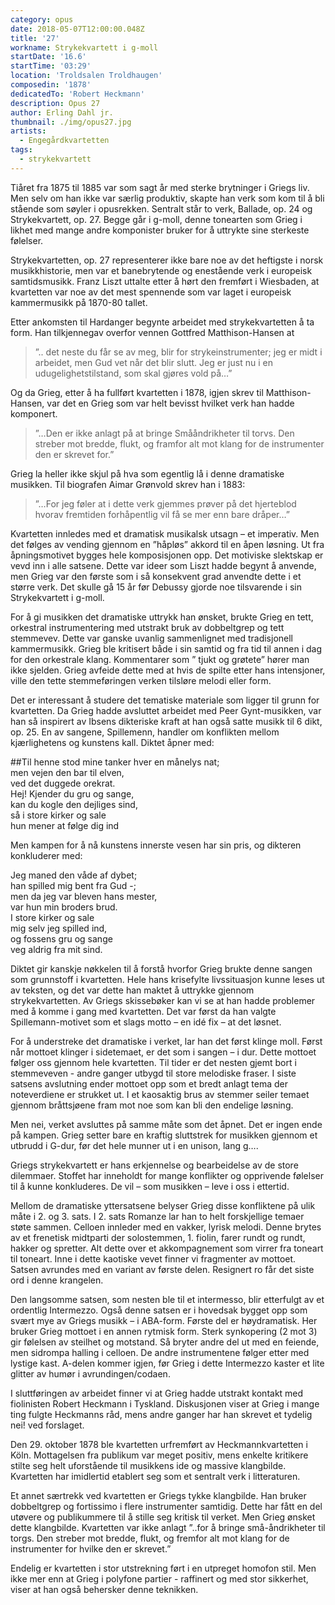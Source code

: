```yaml
---
category: opus
date: 2018-05-07T12:00:00.048Z
title: '27'
workname: Strykekvartett i g-moll
startDate: '16.6'
startTime: '03:29'
location: 'Troldsalen Troldhaugen'
composedin: '1878'
dedicatedTo: 'Robert Heckmann'
description: Opus 27
author: Erling Dahl jr.
thumbnail: ./img/opus27.jpg
artists:
  - Engegårdkvartetten
tags:
  - strykekvartett
---
```

Tiåret fra 1875 til 1885 var som sagt år med sterke brytninger i Griegs liv. Men selv om han ikke var særlig produktiv, skapte han verk som kom til å bli stående som søyler i opusrekken. Sentralt står to verk, Ballade, op. 24 og Strykekvartett, op. 27. Begge går i g-moll, denne tonearten som Grieg i likhet med mange andre komponister bruker for å uttrykte sine sterkeste følelser.

Strykekvartetten, op. 27 representerer ikke bare noe av det heftigste i norsk musikkhistorie, men var et banebrytende og enestående verk i europeisk samtidsmusikk. Franz Liszt uttalte etter å hørt den fremført i Wiesbaden, at kvartetten var noe av det mest spennende som var laget i europeisk kammermusikk på 1870-80 tallet.  

Etter ankomsten til Hardanger begynte arbeidet med strykekvartetten å ta form. Han tilkjennegav overfor vennen Gottfred Matthison-Hansen at  

> ”.. det neste du får se av meg, blir for strykeinstrumenter; jeg er midt i arbeidet, men Gud vet når det blir slutt. Jeg er just nu i en udugelighetstilstand, som skal gjøres vold på…”  

Og da Grieg, etter å ha fullført kvartetten i 1878, igjen skrev til Matthison-Hansen, var det en Grieg som var helt bevisst hvilket verk han hadde komponert.

> ”…Den er ikke anlagt på at bringe Smååndrikheter til torvs. Den streber mot bredde, flukt, og framfor alt mot klang for de instrumenter den er skrevet for.”

Grieg la heller ikke skjul på hva som egentlig lå i denne dramatiske musikken. Til biografen Aimar Grønvold skrev han i 1883:  

> ”…For jeg føler at i dette verk gjemmes prøver på det hjerteblod hvorav fremtiden forhåpentlig vil få se mer enn bare dråper…”

Kvartetten innledes med et dramatisk musikalsk utsagn – et imperativ. Men det følges av  vending gjennom en ”håpløs” akkord til en åpen løsning. Ut fra åpningsmotivet bygges hele komposisjonen opp. Det motiviske slektskap er vevd inn i alle satsene. Dette var ideer som Liszt hadde begynt å anvende, men Grieg var den første som i så konsekvent grad anvendte dette i et større verk. Det skulle gå 15 år før Debussy gjorde noe tilsvarende i sin Strykekvartett i g-moll.

For å gi musikken det dramatiske uttrykk han ønsket, brukte Grieg en tett, orkestral instrumentering med utstrakt bruk av dobbeltgrep og tett stemmevev. Dette var ganske uvanlig sammenlignet med tradisjonell kammermusikk. Grieg ble kritisert både i sin samtid og fra tid til annen i dag for den orkestrale klang. Kommentarer som ” tjukt og grøtete” hører man ikke sjelden. Grieg avfeide dette med at hvis de spilte etter hans intensjoner, ville den tette stemmeføringen verken tilsløre melodi eller form.  

Det er interessant å studere det tematiske materiale som ligger til grunn for kvartetten. Da Grieg hadde avsluttet arbeidet med Peer Gynt-musikken, var han så inspirert av Ibsens dikteriske kraft at han også satte musikk til 6 dikt, op. 25. En av sangene, Spillemenn, handler om konflikten mellom kjærlighetens og kunstens kall. Diktet åpner med:

##Til henne stod mine tanker
hver en månelys nat;   
men vejen den bar til elven,   
ved det duggede orekrat.   
Hej! Kjender du gru og sange,   
kan du kogle den dejliges sind,   
så i store kirker og sale   
hun mener at følge dig ind

Men kampen for å nå kunstens innerste vesen har sin pris, og dikteren konkluderer med:

Jeg maned den våde af dybet;   
han spilled mig bent fra Gud -;   
men da jeg var bleven hans mester,   
var hun min broders brud.   
I store kirker og sale   
mig selv jeg spilled ind,   
og fossens gru og sange   
veg aldrig fra mit sind.

Diktet gir kanskje nøkkelen til å forstå hvorfor Grieg brukte denne sangen som grunnstoff i kvartetten. Hele hans krisefylte livssituasjon kunne leses ut av teksten, og det var dette han maktet å uttrykke gjennom strykekvartetten. Av Griegs skissebøker kan vi se at han hadde problemer med å komme i gang med kvartetten. Det var først da han valgte Spillemann-motivet som et slags motto – en idé fix – at det løsnet.

For å understreke det dramatiske i verket, lar han det først klinge moll. Først når mottoet klinger i sidetemaet, er det som i sangen – i dur. Dette mottoet følger oss gjennom hele kvartetten. Til tider er det nesten gjemt bort i stemmeveven - andre ganger utbygd til store melodiske fraser. I siste satsens avslutning ender mottoet opp som et bredt anlagt tema der noteverdiene er strukket ut. I et kaosaktig brus av stemmer seiler temaet gjennom bråttsjøene fram mot noe som kan bli den endelige løsning.

Men nei, verket avsluttes på samme måte som det åpnet. Det er ingen ende på kampen. Grieg setter bare en kraftig sluttstrek for musikken gjennom et utbrudd i G-dur, før det hele munner ut i en unison, lang g….  

Griegs strykekvartett er hans erkjennelse og bearbeidelse av de store dilemmaer. Stoffet har inneholdt for mange konflikter og opprivende følelser til å kunne konkluderes. De vil – som musikken – leve i oss i ettertid.  

Mellom de dramatiske yttersatsene belyser Grieg disse konfliktene på ulik måte i 2. og 3. sats. I 2. sats Romanze lar han to helt forskjellige temaer støte sammen. Celloen innleder med en vakker, lyrisk melodi. Denne brytes av et frenetisk midtparti der solostemmen, 1. fiolin, farer rundt og rundt, hakker og spretter. Alt dette over et akkompagnement som virrer fra toneart til toneart. Inne i dette kaotiske vevet finner vi fragmenter av mottoet. Satsen avrundes med en variant av første delen. Resignert ro får det siste ord i denne krangelen.

Den langsomme satsen, som nesten ble til et intermesso, blir etterfulgt av et ordentlig Intermezzo. Også denne satsen er i hovedsak bygget opp som svært mye av Griegs musikk – i ABA-form. Første del er høydramatisk. Her bruker Grieg mottoet i en annen rytmisk form. Sterk synkopering (2 mot 3) gir følelsen av steilhet og motstand. Så bryter andre del ut med en feiende, men sidrompa halling i celloen. De andre instrumentene følger etter med lystige kast. A-delen kommer igjen, før Grieg i dette Intermezzo kaster et lite glitter av humør i avrundingen/codaen.

I sluttføringen av arbeidet finner vi at Grieg hadde utstrakt kontakt med fiolinisten Robert Heckmann i Tyskland. Diskusjonen viser at Grieg i mange ting fulgte Heckmanns råd, mens andre ganger har han skrevet et tydelig nei! ved forslaget.

Den 29. oktober 1878 ble kvartetten urfremført av Heckmannkvartetten i Köln. Mottagelsen fra publikum var meget positiv, mens enkelte kritikere stilte seg helt uforstående til musikkens ide og massive klangbilde. Kvartetten har imidlertid etablert seg som et sentralt verk i litteraturen.

Et annet særtrekk ved kvartetten er Griegs tykke klangbilde. Han bruker dobbeltgrep og fortissimo i flere instrumenter samtidig. Dette har fått en del utøvere og publikummere til å stille seg kritisk til verket. Men Grieg ønsket dette klangbilde. Kvartetten var ikke anlagt ”..for å bringe små-åndrikheter til torgs. Den streber mot bredde, flukt, og fremfor alt mot klang for de instrumenter for hvilke den er skrevet.”

Endelig er kvartetten i stor utstrekning ført i en utpreget homofon stil. Men ikke mer enn at Grieg i polyfone partier -  raffinert og med stor sikkerhet, viser at han også behersker denne teknikken.

